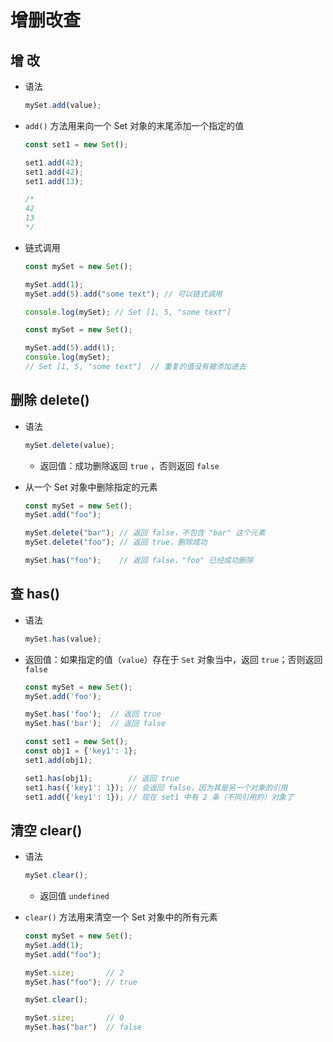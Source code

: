 # 增删改查

## 增 改

+ 语法

  ```js
  mySet.add(value);
  ```

+ `add()` 方法用来向一个 Set 对象的末尾添加一个指定的值

  ```js
  const set1 = new Set();

  set1.add(42);
  set1.add(42);
  set1.add(13);

  /*
  42
  13
  */
  ```

+ 链式调用

  ```js
  const mySet = new Set();

  mySet.add(1);
  mySet.add(5).add("some text"); // 可以链式调用

  console.log(mySet); // Set [1, 5, "some text"]
  ```

  ```js
  const mySet = new Set();

  mySet.add(5).add(1);
  console.log(mySet);
  // Set [1, 5, "some text"]  // 重复的值没有被添加进去
  ```

## 删除 delete()

+ 语法

  ```js
  mySet.delete(value);
  ```

  + 返回值：成功删除返回 `true` ，否则返回 `false`

+ 从一个 Set 对象中删除指定的元素

  ```js
  const mySet = new Set();
  mySet.add("foo");

  mySet.delete("bar"); // 返回 false，不包含 "bar" 这个元素
  mySet.delete("foo"); // 返回 true，删除成功

  mySet.has("foo");    // 返回 false，"foo" 已经成功删除
  ```

## 查 has()

+ 语法

  ```js
  mySet.has(value);
  ```

+ 返回值：如果指定的值（`value`）存在于 `Set` 对象当中，返回 `true`；否则返回 `false`

  ```js
  const mySet = new Set();
  mySet.add('foo');

  mySet.has('foo');  // 返回 true
  mySet.has('bar');  // 返回 false
  ```

  ```js
  const set1 = new Set();
  const obj1 = {'key1': 1};
  set1.add(obj1);

  set1.has(obj1);        // 返回 true
  set1.has({'key1': 1}); // 会返回 false，因为其是另一个对象的引用
  set1.add({'key1': 1}); // 现在 set1 中有 2 条（不同引用的）对象了
  ```

## 清空 clear()

+ 语法

  ```js
  mySet.clear();
  ```

  + 返回值 `undefined`

+ `clear()` 方法用来清空一个 Set 对象中的所有元素

  ```js
  const mySet = new Set();
  mySet.add(1);
  mySet.add("foo");

  mySet.size;       // 2
  mySet.has("foo"); // true

  mySet.clear();

  mySet.size;       // 0
  mySet.has("bar")  // false
  ```
